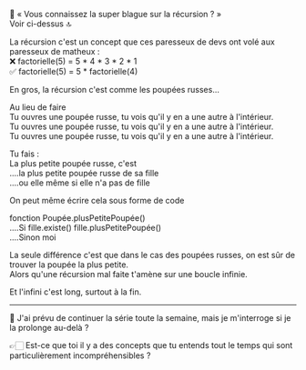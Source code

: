 🤔 « Vous connaissez la super blague sur la récursion ? »  
Voir ci-dessus 🔝  
  
La récursion c'est un concept que ces paresseux de devs ont volé aux paresseux de matheux :  
❌ factorielle(5) = 5 * 4 * 3 * 2 * 1  
✅ factorielle(5) = 5 * factorielle(4)  
  
En gros, la récursion c'est comme les poupées russes...  
  
Au lieu de faire  
Tu ouvres une poupée russe, tu vois qu'il y en a une autre à l'intérieur.  
Tu ouvres une poupée russe, tu vois qu'il y en a une autre à l'intérieur.  
Tu ouvres une poupée russe, tu vois qu'il y en a une autre à l'intérieur.  
  
Tu fais :  
La plus petite poupée russe, c'est  
....la plus petite poupée russe de sa fille  
....ou elle même si elle n'a pas de fille  
  
On peut même écrire cela sous forme de code  
  
fonction Poupée.plusPetitePoupée()  
....Si fille.existe() fille.plusPetitePoupée()  
....Sinon moi  
  
La seule différence c'est que dans le cas des poupées russes, on est sûr de trouver la poupée la plus petite.  
Alors qu'une récursion mal faite t'amène sur une boucle infinie.  
  
Et l'infini c'est long, surtout à la fin.  
  
-----  
  
🤔 J'ai prévu de continuer la série toute la semaine, mais je m'interroge si je la prolonge au-delà ?  
  
👉🏻 Est-ce que toi il y a des concepts que tu entends tout le temps qui sont particulièrement incompréhensibles ?